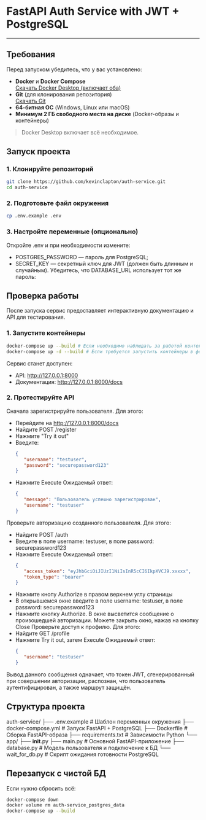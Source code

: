 # FastAPI Auth Service with JWT + PostgreSQL

---

## Требования

Перед запуском убедитесь, что у вас установлено:

- **Docker** и **Docker Compose**  
  [Скачать Docker Desktop (включает оба)](https://www.docker.com/products/docker-desktop/)
- **Git** (для клонирования репозитория)  
  [Скачать Git](https://git-scm.com/)
- **64-битная ОС** (Windows, Linux или macOS)
- **Минимум 2 ГБ свободного места на диске** (Docker-образы и контейнеры)

> Docker Desktop включает всё необходимое.

## Запуск проекта


### 1. Клонируйте репозиторий
   ```bash
   git clone https://github.com/kevinclapton/auth-service.git
   cd auth-service
   ```
### 2. Подготовьте файл окружения
   ```bash
   cp .env.example .env
   ```
### 3. Настройте переменные (опционально)
Откройте .env и при необходимости измените:
- POSTGRES_PASSWORD — пароль для PostgreSQL;
- SECRET_KEY — секретный ключ для JWT (должен быть длинным и случайным).
Убедитесь, что DATABASE_URL использует тот же пароль:

## Проверка работы

После запуска сервис предоставляет интерактивную документацию и API для тестирования.
### 1. Запустите контейнеры
   ```bash
   docker-compose up --build # Если необходимо наблюдать за работой контейнеров в реальном времени, либо
   docker-compose up -d --build # Если требуется запустить контейнеры в фоне и освободить терминал для работы
   ```
Сервис станет доступен:
- API: http://127.0.0.1:8000
- Документация: http://127.0.0.1:8000/docs
### 2. Протестируйте API
Сначала зарегистрируйте пользователя. Для этого:
- Перейдите на http://127.0.0.1:8000/docs
- Найдите POST /register
- Нажмите "Try it out"
- Введите:
   ```json
   {
      "username": "testuser",
      "password": "securepassword123"
   }
   ```
- Нажмите Execute
   Ожидаемый ответ:
   ```json
   {
      "message": "Пользователь успешно зарегистрирован",
      "username": "testuser"
   }
   ```
Проверьте авторизацию созданного пользователя. Для этого:
- Найдите POST /auth
- Введите в поле username: testuser, в поле password: securepassword123
- Нажмите Execute
   Ожидаемый ответ:
   ```json
   {
      "access_token": "eyJhbGciOiJIUzI1NiIsInR5cCI6IkpXVCJ9.xxxxx",
      "token_type": "bearer"
   }
   ```
- Нажмите кнопу Authorize в правом верхнем углу страницы
- В открывшемся окне введите в поле username: testuser, в поле password: securepassword123
- Нажмите кнопку Authorize. В окне высветится сообщение о произошедшей авторизации. Можете закрыть окно, нажав на кнопку Close
Проверьте доступ к профилю. Для этого:
- Найдите GET /profile
- Нажмите Try it out, затем Execute
   Ожидаемый ответ:
   ```json
   {
      "username": "testuser"
   }
   ```
Вывод данного сообщения одначает, что токен JWT, сгенерированный при совершении авторизации, распознан, что пользователь аутентифицирован, а также маршрут защищён.

## Структура проекта

auth-service/
├── .env.example          # Шаблон переменных окружения
├── docker-compose.yml    # Запуск FastAPI + PostgreSQL
├── Dockerfile            # Сборка FastAPI-образа
├── requirements.txt      # Зависимости Python
└── app/
    ├── __init__.py
    ├── main.py           # Основной FastAPI-приложение
    ├── database.py       # Модель пользователя и подключение к БД
    └── wait_for_db.py    # Скрипт ожидания готовности PostgreSQL

## Перезапуск с чистой БД

Если нужно сбросить всё:
   ```bash
   docker-compose down
   docker volume rm auth-service_postgres_data
   docker-compose up --build
   ```